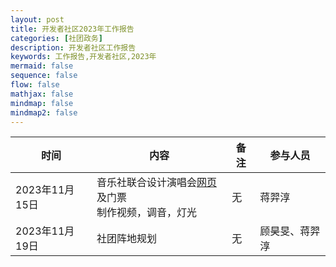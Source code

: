 ```yaml
---
layout: post
title: 开发者社区2023年工作报告
categories: [社团政务]
description: 开发者社区工作报告
keywords: 工作报告,开发者社区,2023年
mermaid: false
sequence: false
flow: false
mathjax: false
mindmap: false
mindmap2: false
---
```


| 时间           | 内容                                                          | 备注 | 参与人员       |
| -------------- | ------------------------------------------------------------- | ---- | -------------- |
| 2023年11月15日 | 音乐社联合设计演唱会[网页](http://stlh-bm.easonjan.top)及门票<br>制作视频，调音，灯光 | 无   | 蒋羿淳         |
| 2023年11月19日 | 社团阵地规划                                                  | 无   | 顾昊旻、蒋羿淳 |